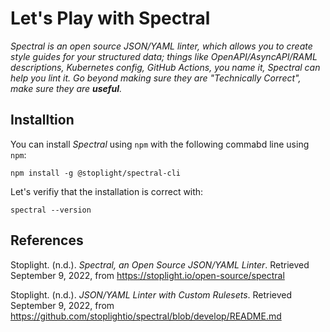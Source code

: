 # Let's Play with Spectral

_Spectral is an open source JSON/YAML linter, which allows you to create style guides for your structured data; things like OpenAPI/AsyncAPI/RAML descriptions, Kubernetes config, GitHub Actions, you name it, Spectral can help you lint it. Go beyond making sure they are "Technically Correct", make sure they are **useful**._

## Installtion

You can install _Spectral_ using `npm` with the following commabd line using `npm`:

```text
npm install -g @stoplight/spectral-cli
```

Let's verifiy that the installation is correct with:

```text
spectral --version
```

## References

Stoplight. (n.d.). _Spectral, an Open Source JSON/YAML Linter_. Retrieved September 9, 2022, from <https://stoplight.io/open-source/spectral>

Stoplight. (n.d.). _JSON/YAML Linter with Custom Rulesets_. Retrieved September 9, 2022, from <https://github.com/stoplightio/spectral/blob/develop/README.md>

